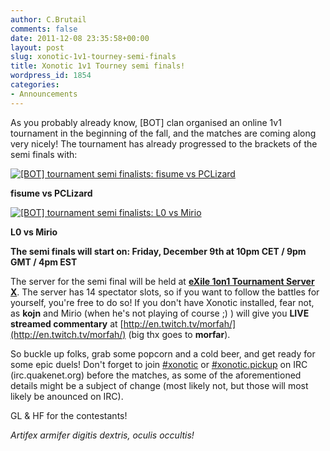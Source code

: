 ```yaml
---
author: C.Brutail
comments: false
date: 2011-12-08 23:35:58+00:00
layout: post
slug: xonotic-1v1-tourney-semi-finals
title: Xonotic 1v1 Tourney semi finals!
wordpress_id: 1854
categories:
- Announcements
---
```


As you probably already know, [BOT] clan organised an online 1v1 tournament in the beginning of the fall, and the matches are coming along very nicely! The tournament has already progressed to the brackets of the semi finals with:

[![[BOT] tournament semi finalists: fisume vs PCLizard](http://www.xonotic.org/m/uploads/2011/12/fisume_vs_pcl-1024x819.jpg)](http://www.xonotic.org/2011/12/xonotic-1v1-tourney-semi-finals/fisume_vs_pcl/)

**fisume vs PCLizard**

[![[BOT] tournament semi finalists: L0 vs Mirio](http://www.xonotic.org/m/uploads/2011/12/lo_vs_mirio-1024x819.jpg)](http://www.xonotic.org/2011/12/xonotic-1v1-tourney-semi-finals/lo_vs_mirio/)

**L0 vs Mirio**

**The semi finals will start on:
Friday, December 9th at 10pm CET / 9pm GMT / 4pm EST**

The server for the semi final will be held at ﻿**[eXile 1on1 Tournament Server X](http://dpmaster.deathmask.net/?game=xonotic&server=88.198.17.137:24446&sort=name)**. The server has 14 spectator slots, so if you want to follow the battles for yourself, you're free to do so! If you don't have Xonotic installed, fear not, as **kojn** and Mirio (when he's not playing of course ;) ) will give you **LIVE streamed commentary** at [http://en.twitch.tv/morfah/](http://en.twitch.tv/morfah/) (big thx goes to **morfar**).

So buckle up folks, grab some popcorn and a cold beer, and get ready for some epic duels! Don't forget to join [#xonotic](irc://irc.quakenet.org/xonotic) or [#xonotic.pickup](irc://irc.quakenet.org/xonotic.pickup) on IRC (irc.quakenet.org) before the matches, as some of the aforementioned details might be a subject of change (most likely not, but those will most likely be anounced on IRC).

GL & HF for the contestants!

_Artifex armifer digitis dextris, oculis occultis!_
